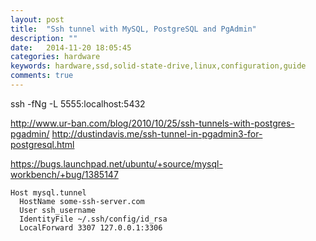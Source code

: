 ```yaml
---
layout: post
title:  "Ssh tunnel with MySQL, PostgreSQL and PgAdmin"
description: ""
date:   2014-11-20 18:05:45
categories: hardware
keywords: hardware,ssd,solid-state-drive,linux,configuration,guide
comments: true
---
```

ssh -fNg -L 5555:localhost:5432

http://www.ur-ban.com/blog/2010/10/25/ssh-tunnels-with-postgres-pgadmin/
http://dustindavis.me/ssh-tunnel-in-pgadmin3-for-postgresql.html

https://bugs.launchpad.net/ubuntu/+source/mysql-workbench/+bug/1385147

```
Host mysql.tunnel
  HostName some-ssh-server.com
  User ssh_username
  IdentityFile ~/.ssh/config/id_rsa
  LocalForward 3307 127.0.0.1:3306
```